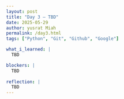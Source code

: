 ```yaml
---
layout: post
title: "Day 3 – TBD"
date: 2025-05-29
author: yusrat Miah
permalink: /day3.html
tags: ["Python", "Git", "Github", "Google"]

what_i_learned: |
  TBD

blockers: |
  TBD
  
reflection: |
  TBD
---
```

